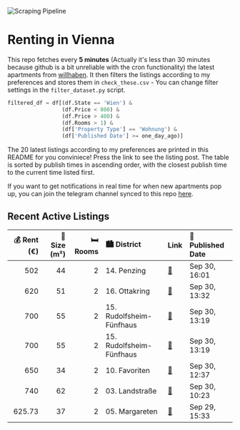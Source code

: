 ![Scraping Pipeline](https://github.com/AthomsG/renting-in-vienna/actions/workflows/run_pipeline.yml/badge.svg)


# Renting in Vienna

This repo fetches every **5 minutes** (Actually it's less than 30 minutes because github is a bit unreliable with the cron functionality) the latest apartments from [willhaben](https://www.willhaben.at/).
It then filters the listings according to my preferences and stores them in `check_these.csv` - You can change filter settings in the `filter_dataset.py` script.

```python
filtered_df = df[(df.State == 'Wien') & 
                 (df.Price < 800) &
                 (df.Price > 400) &
                 (df.Rooms > 1) &
                 (df['Property Type'] == 'Wohnung') &
                 (df['Published Date'] >= one_day_ago)]
```

The 20 latest listings according to my preferences are printed in this README for you conviniece! Press the link to see the listing post.
The table is sorted by publish times in ascending order, with the closest publish time to the current time listed first.

If you want to get notifications in real time for when new apartments pop up, you can join the telegram channel synced to this repo [here](https://t.me/+1HPAYOf5BSsyNTlk).

## Recent Active Listings

|   💰 Rent (€) |   📏 Size (m²) |   🛏️ Rooms | 🏙️ District              | Link                                                                                                                                                                                          | 📅 Published Date   |
|-------------:|--------------:|-----------:|:-------------------------|:----------------------------------------------------------------------------------------------------------------------------------------------------------------------------------------------|:-------------------|
|       502    |            44 |          2 | 14. Penzing              | [🔗](https://www.willhaben.at/iad/immobilien/d/mietwohnungen/wien/wien-1140-penzing/gem%C3%BCtliche-2-zimmer-gemeindewohnung---voll-m%C3%B6bliert-&-sofort-bezugsbereit-1614813223/)           | Sep 30, 16:01      |
|       620    |            51 |          2 | 16. Ottakring            | [🔗](https://www.willhaben.at/iad/immobilien/d/mietwohnungen/wien/wien-1160-ottakring/nachmieter-ab-november-f%C3%BCr-sch%C3%B6ne-wohnung-am-yppenplatz-1897388588/)                           | Sep 30, 13:32      |
|       700    |            55 |          2 | 15. Rudolfsheim-Fünfhaus | [🔗](https://www.willhaben.at/iad/immobilien/d/mietwohnungen/wien/wien-1150-rudolfsheim-f%C3%BCnfhaus/helle-und-gem%C3%BCtliche-2-zimmer-wohnung-in-zentraler-lage-800443582/)                 | Sep 30, 13:19      |
|       700    |            55 |          2 | 15. Rudolfsheim-Fünfhaus | [🔗](https://www.willhaben.at/iad/immobilien/d/mietwohnungen/wien/wien-1150-rudolfsheim-f%C3%BCnfhaus/helle-und-gem%C3%BCtliche-2-zimmer-wohnung-in-zentraler-lage-800443582/)                 | Sep 30, 13:19      |
|       650    |            34 |          2 | 10. Favoriten            | [🔗](https://www.willhaben.at/iad/immobilien/d/mietwohnungen/wien/wien-1100-favoriten/ab-01.11.---1100-wien---ansprechende-neubau-singlewohnung-inkl.-k%C3%BCchenzeile-mit-balkon-1734456149/) | Sep 30, 12:37      |
|       740    |            62 |          2 | 03. Landstraße           | [🔗](https://www.willhaben.at/iad/immobilien/d/mietwohnungen/wien/wien-1030-landstra%C3%9Fe/traumwohnung-in-1030-mit-g%C3%BCnstiger-miete-&-hochwertiger-ausstattung-823848263/)               | Sep 30, 10:23      |
|       625.73 |            37 |          2 | 05. Margareten           | [🔗](https://www.willhaben.at/iad/immobilien/d/mietwohnungen/wien/wien-1050-margareten/anfragenstopp-%21%21-gem%C3%BCtliche-helle-2-zimmer-wohnung-%7C-3.-stock-%7C-lift-1515004304/)          | Sep 29, 15:33      |
